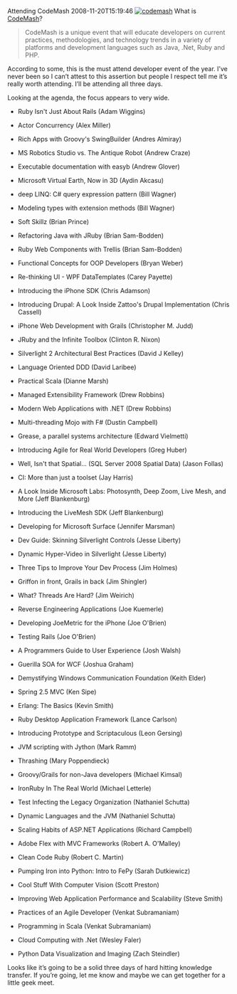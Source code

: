 Attending CodeMash
2008-11-20T15:19:46
[![codemash](http://mike-ward.net/content/images/blog/AttendingCodeMash_9068/codemash_thumb.png)](http://mike-ward.net/content/images/blog/AttendingCodeMash_9068/codemash.png) What is [CodeMash](http://codemash.org)?

> CodeMash is a unique event that will educate developers on current practices, methodologies, and technology trends in a variety of platforms and development languages such as Java, .Net, Ruby and PHP.

According to some, this is the must attend developer event of the year. I’ve never been so I can’t attest to this assertion but people I respect tell me it’s really worth attending. I’ll be attending all three days.

Looking at the agenda, the focus appears to very wide.

* Ruby Isn't Just About Rails (Adam Wiggins)   
* Actor Concurrency (Alex Miller)   
* Rich Apps with Groovy's SwingBuilder (Andres Almiray)   
* MS Robotics Studio vs. The Antique Robot (Andrew Craze)   
* Executable documentation with easyb (Andrew Glover)   
* Microsoft Virtual Earth, Now in 3D (Aydin Akcasu)   
* deep LINQ: C# query expression pattern (Bill Wagner)   
* Modeling types with extension methods (Bill Wagner)   
* Soft Skillz (Brian Prince)   
* Refactoring Java with JRuby (Brian Sam-Bodden) 

* Ruby Web Components with Trellis (Brian Sam-Bodden)   
* Functional Concepts for OOP Developers (Bryan Weber)   
* Re-thinking UI - WPF DataTemplates (Carey Payette)   
* Introducing the iPhone SDK (Chris Adamson)   
* Introducing Drupal: A Look Inside Zattoo's Drupal Implementation (Chris Cassell)   
* iPhone Web Development with Grails (Christopher M. Judd)   
* JRuby and the Infinite Toolbox (Clinton R. Nixon)   
* Silverlight 2 Architectural Best Practices (David J Kelley)   
* Language Oriented DDD (David Laribee)   
* Practical Scala (Dianne Marsh) 

* Managed Extensibility Framework (Drew Robbins)   
* Modern Web Applications with .NET (Drew Robbins)   
* Multi-threading Mojo with F# (Dustin Campbell)   
* Grease, a parallel systems architecture (Edward Vielmetti)   
* Introducing Agile for Real World Developers (Greg Huber)   
* Well, Isn't that Spatial... (SQL Server 2008 Spatial Data) (Jason Follas)   
* CI: More than just a toolset (Jay Harris)   
* A Look Inside Microsoft Labs: Photosynth, Deep Zoom, Live Mesh, and More (Jeff Blankenburg)   
* Introducing the LiveMesh SDK (Jeff Blankenburg)   
* Developing for Microsoft Surface (Jennifer Marsman) 

* Dev Guide: Skinning Silverlight Controls (Jesse Liberty)   
* Dynamic Hyper-Video in Silverlight (Jesse Liberty)   
* Three Tips to Improve Your Dev Process (Jim Holmes)   
* Griffon in front, Grails in back (Jim Shingler)   
* What? Threads Are Hard? (Jim Weirich)   
* Reverse Engineering Applications (Joe Kuemerle)   
* Developing JoeMetric for the iPhone (Joe O'Brien)   
* Testing Rails (Joe O'Brien)   
* A Programmers Guide to User Experience (Josh Walsh)   
* Guerilla SOA for WCF (Joshua Graham) 

* Demystifying Windows Communication Foundation (Keith Elder)   
* Spring 2.5 MVC (Ken Sipe)   
* Erlang: The Basics (Kevin Smith)   
* Ruby Desktop Application Framework (Lance Carlson)   
* Introducing Prototype and Scriptaculous (Leon Gersing)   
* JVM scripting with Jython (Mark Ramm)   
* Thrashing (Mary Poppendieck)   
* Groovy/Grails for non-Java developers (Michael Kimsal)   
* IronRuby In The Real World (Michael Letterle)   
* Test Infecting the Legacy Organization (Nathaniel Schutta) 

* Dynamic Languages and the JVM (Nathaniel Schutta)   
* Scaling Habits of ASP.NET Applications (Richard Campbell)   
* Adobe Flex with MVC Frameworks (Robert A. O'Malley)   
* Clean Code Ruby (Robert C. Martin)   
* Pumping Iron into Python: Intro to FePy (Sarah Dutkiewicz)   
* Cool Stuff With Computer Vision (Scott Preston)   
* Improving Web Application Performance and Scalability (Steve Smith)   
* Practices of an Agile Developer (Venkat Subramaniam)   
* Programming in Scala (Venkat Subramaniam)   
* Cloud Computing with .Net (Wesley Faler)   
* Python Data Visualization and Imaging (Zach Steindler) 

Looks like it’s going to be a solid three days of hard hitting knowledge transfer. If you’re going, let me know and maybe we can get together for a little geek meet.
